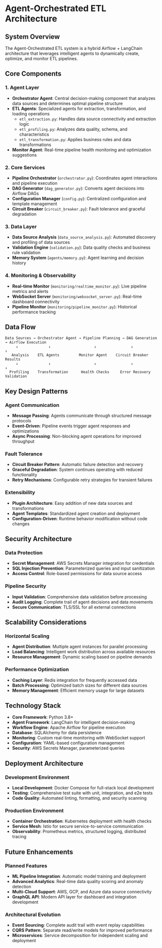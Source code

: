 # Agent-Orchestrated ETL Architecture

## System Overview

The Agent-Orchestrated ETL system is a hybrid Airflow + LangChain architecture that leverages intelligent agents to dynamically create, optimize, and monitor ETL pipelines.

## Core Components

### 1. Agent Layer
- **Orchestrator Agent**: Central decision-making component that analyzes data sources and determines optimal pipeline structure
- **ETL Agents**: Specialized agents for extraction, transformation, and loading operations
  - `etl_extraction.py`: Handles data source connectivity and extraction logic
  - `etl_profiling.py`: Analyzes data quality, schema, and characteristics
  - `etl_transformation.py`: Applies business rules and data transformations
- **Monitor Agent**: Real-time pipeline health monitoring and optimization suggestions

### 2. Core Services
- **Pipeline Orchestrator** (`orchestrator.py`): Coordinates agent interactions and pipeline execution
- **DAG Generator** (`dag_generator.py`): Converts agent decisions into Airflow DAGs
- **Configuration Manager** (`config.py`): Centralized configuration and template management
- **Circuit Breaker** (`circuit_breaker.py`): Fault tolerance and graceful degradation

### 3. Data Layer
- **Data Source Analysis** (`data_source_analysis.py`): Automated discovery and profiling of data sources
- **Validation Engine** (`validation.py`): Data quality checks and business rule validation
- **Memory System** (`agents/memory.py`): Agent learning and decision history

### 4. Monitoring & Observability
- **Real-time Monitor** (`monitoring/realtime_monitor.py`): Live pipeline metrics and alerts
- **WebSocket Server** (`monitoring/websocket_server.py`): Real-time dashboard connectivity
- **Pipeline Monitor** (`monitoring/pipeline_monitor.py`): Historical performance tracking

## Data Flow

```
Data Sources → Orchestrator Agent → Pipeline Planning → DAG Generation → Airflow Execution
     ↓              ↓                    ↓                ↓               ↓
   Analysis    ETL Agents         Monitor Agent    Circuit Breaker    Results
     ↓              ↓                    ↓                ↓               ↓
  Profiling    Transformation      Health Checks     Error Recovery   Validation
```

## Key Design Patterns

### Agent Communication
- **Message Passing**: Agents communicate through structured message protocols
- **Event-Driven**: Pipeline events trigger agent responses and optimizations
- **Async Processing**: Non-blocking agent operations for improved throughput

### Fault Tolerance
- **Circuit Breaker Pattern**: Automatic failure detection and recovery
- **Graceful Degradation**: System continues operating with reduced functionality
- **Retry Mechanisms**: Configurable retry strategies for transient failures

### Extensibility
- **Plugin Architecture**: Easy addition of new data sources and transformations
- **Agent Templates**: Standardized agent creation and deployment
- **Configuration-Driven**: Runtime behavior modification without code changes

## Security Architecture

### Data Protection
- **Secret Management**: AWS Secrets Manager integration for credentials
- **SQL Injection Prevention**: Parameterized queries and input sanitization
- **Access Control**: Role-based permissions for data source access

### Pipeline Security
- **Input Validation**: Comprehensive data validation before processing
- **Audit Logging**: Complete trail of agent decisions and data movements
- **Secure Communication**: TLS/SSL for all external connections

## Scalability Considerations

### Horizontal Scaling
- **Agent Distribution**: Multiple agent instances for parallel processing
- **Load Balancing**: Intelligent work distribution across available resources
- **Resource Management**: Dynamic scaling based on pipeline demands

### Performance Optimization
- **Caching Layer**: Redis integration for frequently accessed data
- **Batch Processing**: Optimized batch sizes for different data sources
- **Memory Management**: Efficient memory usage for large datasets

## Technology Stack

- **Core Framework**: Python 3.8+
- **Agent Framework**: LangChain for intelligent decision-making
- **Workflow Engine**: Apache Airflow for pipeline execution
- **Database**: SQLAlchemy for data persistence
- **Monitoring**: Custom real-time monitoring with WebSocket support
- **Configuration**: YAML-based configuration management
- **Security**: AWS Secrets Manager, parameterized queries

## Deployment Architecture

### Development Environment
- **Local Development**: Docker Compose for full-stack local development
- **Testing**: Comprehensive test suite with unit, integration, and e2e tests
- **Code Quality**: Automated linting, formatting, and security scanning

### Production Environment
- **Container Orchestration**: Kubernetes deployment with health checks
- **Service Mesh**: Istio for secure service-to-service communication
- **Observability**: Prometheus metrics, structured logging, distributed tracing

## Future Enhancements

### Planned Features
- **ML Pipeline Integration**: Automatic model training and deployment
- **Advanced Analytics**: Real-time data quality scoring and anomaly detection
- **Multi-Cloud Support**: AWS, GCP, and Azure data source connectivity
- **GraphQL API**: Modern API layer for dashboard and integration development

### Architectural Evolution
- **Event Sourcing**: Complete audit trail with event replay capabilities
- **CQRS Pattern**: Separate read/write models for improved performance
- **Microservices**: Service decomposition for independent scaling and deployment